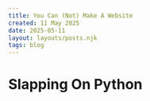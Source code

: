 ```yaml
---
title: You Can (Not) Make A Website
created: 11 May 2025
date: 2025-05-11
layout: layouts/posts.njk
tags: blog
---
```


# Slapping On Python